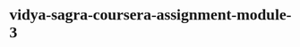 # vidya-sagra-coursera-assignment-module-3

<!DOCTYPE html>
<html>
<head>
	<meta charset = "utf-8">
	<title>Assignment solution module-2</title>
	<link rel="stylesheet" type="text/css" href="css assignment folger.css">
	<style>
	     *{
                  font-family:Cursive;
                }
                 #heading {
			text-align: center;
		}

		#ramana {
                 width:400px;
                 height:155px;
                 float:left;
                 margin-left:30px;
                 border:5px solid black;
                 background-color:gray;
                 margin-top:40px;
		    }
		#vidya {
                 width:400px;
                 height:155px;
                 float:left;
                 margin-left:30px;
                 border:5px solid black;
                 background-color:gray;
                 margin-top:40px;
		    }
		#sagar {
                 width:400px;
                 height:155px;
                 float:left;
                 margin-left:30px;
                 border:5px solid black;
                 background-color:gray;
                 margin-top:40px;
		    }

		.ramana { 
			margin:0;
			text-align: center;
			background-color:pink;
			float:right;
			height:30px;
			width:100px;
			border:3px solid black;
		}
		.ramana1 {
			margin-top:40px;
		}

		.vidya { 
			margin:0;
			text-align: center;
			background-color:red;
			float:right;
			height:30px;
			width:100px;
			border:3px solid black;
		}
		.vidya1 {
			margin-top:40px;
		}

		.sagar { 
			margin:0;
			text-align: center;
			background-color:yellow;
			float:right;
			height:30px;
			width:100px;
			border:3px solid black;
		}
		.sagar1 {
			margin-top:40px;
		}
	</style>
</head>
<body>
	<h1 id = "heading">our menu</h1>
	<section id = "ramana">
        <h2 class = "ramana">Chicken</h2>
		<p class = "ramana1">lorem ipsum dolor sit amet, consectetur adipisicing elit, sed do eiusmod tempor incididunt ut labore et dolore magna aliqua. Ut enim ad minim veniam, quis nostrud exercitation ullamco laboris nisi ut aliquip ex ea commodo consequat.</p>

	</section>
	<section id = "vidya">
        <h2 class = "vidya">Beef</h2>
		<p class = "vidya1">lorem ipsum dolor sit amet, consectetur adipisicing elit, sed do eiusmod tempor incididunt ut labore et dolore magna aliqua. Ut enim ad minim veniam, quis nostrud exercitation ullamco laboris nisi ut aliquip ex ea commodo consequat.</p>

	</section>
	
	<section id = "sagar">
        <h2 class = "sagar">Susi</h2>
		<p class = "sagar1">lorem ipsum dolor sit amet, consectetur adipisicing elit, sed do eiusmod tempor incididunt ut labore et dolore magna aliqua. Ut enim ad minim veniam, quis nostrud exercitation ullamco laboris nisi ut aliquip ex ea commodo consequat.</p>

	</section>
</body>
</html>
